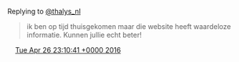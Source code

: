Replying to [@thalys\_nl](https://twitter.com/thalys_nl/status/724924705606623237)

> ik ben op tijd thuisgekomen maar die website heeft waardeloze informatie\. Kunnen jullie echt beter\!

<img src="../../media/tweet.ico" width="12" /> [Tue Apr 26 23:10:41 +0000 2016](https://twitter.com/DromerDenker/status/725099810873860096)